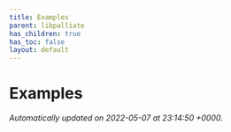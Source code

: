 ```yaml
---
title: Examples
parent: libpalliate
has_children: true
has_toc: false
layout: default
---
```


# Examples








_Automatically updated on 2022-05-07 at 23:14:50 +0000._
